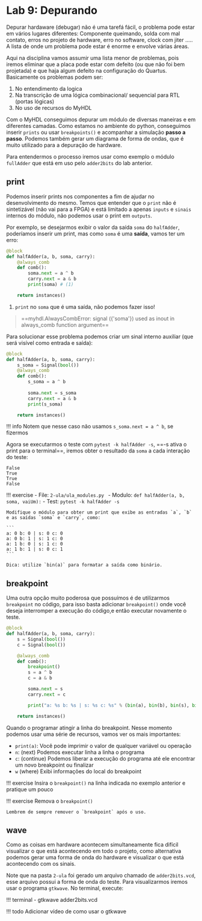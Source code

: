# Lab 9: Depurando

Depurar hardaware (debugar) não é uma tarefá fácil, o problema pode estar em vários lugares diferentes: Componente queimando, solda com mal contato, erros no projeto de hardware, erro no software, clock com jiter ..... A lista de onde um problema pode estar é enorme e envolve várias áreas. 

Aqui na disciplina vamos assumir uma lista menor de problemas, pois iremos eliminar que a placa pode estar com defeito (ou que não foi bem projetada) e que haja algum defeito na configuração do Quartus. Basicamente os problemas podem ser:

1. No entendimento da logica 
1. Na transcrição de uma lógica combinacional/ sequencial para RTL (portas lógicas)
1. No uso de recursos do MyHDL 

Com o MyHDL conseguimos depurar um módulo de diversas maneiras e em diferentes camadas. Como estamos no ambiente do python, conseguimos inserir `prints` ou usar `breakpoints()` e acompanhar a simulação **passo a passo**. Podemos também gerar um diagrama de forma de ondas, que é muito utilizado para a depuração de hardware.

Para entendermos o processo iremos usar como exemplo o módulo `fullAdder` que está em uso pelo `adder2bits` do lab anterior. 

## print

Podemos inserir prints nos componentes a fim de ajudar no desenvolvimento do mesmo. Temos que entender que o `print` não é sintetizável (não vai para a FPGA) e está limitado a apenas `inputs` e `sinais` internos do módulo, não podemos usar o print em `outputs`.

Por exemplo, se desejarmos exibir o valor da saída `soma` do `halfAdder`, poderíamos inserir um print, mas como `soma` é uma **saída**, vamos ter um erro:

``` py title="ula_modules.py" hl_lines="7"
@block
def halfAdder(a, b, soma, carry):
    @always_comb
    def comb():
        soma.next = a ^ b
        carry.next = a & b
        print(soma) # (1)

    return instances()
```

1. `print` no `soma` que é uma saída, não podemos fazer isso!

> ==myhdl.AlwaysCombError: signal ({'soma'}) used as inout in always_comb function argument==

Para solucionar esse problema podemos criar um sinal interno auxiliar (que será visível como entrada e saída):

``` py title="ula_modules.py" hl_lines="3 8"
@block
def halfAdder(a, b, soma, carry):
    s_soma = Signal(bool())
    @always_comb
    def comb():
        s_soma = a ^ b
        
        soma.next = s_soma
        carry.next = a & b
        print(s_soma)

    return instances()
```

!!! info
    Notem que nesse caso não usamos `s_soma.next = a ^ b`, se fizermos 

Agora se executarmos o teste com `pytest -k halfAdder -s`, ==-s ativa o print para o terminal==, iremos obter o resultado da `soma` a cada interação do teste:

```
False
True
True
False
```

!!! exercise
    - File: `2-ula/ula_modules.py `
    - Modulo: `def halfAdder(a, b, soma, vaiUm):`
    - Test: `pytest -k halfAdder -s`
 
    Modifique o módulo para obter um print que exibe as entradas `a`, `b` e as saídas `soma` e `carry`, como:
    
    ```
    a: 0 b: 0 | s: 0 c: 0
    a: 0 b: 1 | s: 1 c: 0
    a: 1 b: 0 | s: 1 c: 0
    a: 1 b: 1 | s: 0 c: 1
    ```
    
    Dica: utilize `bin(a)` para formatar a saída como binário.


## breakpoint

Uma outra opção muito poderosa que possuímos é de utilizarmos `breakpoint` no código, para isso basta adicionar `breakpoint()` onde você deseja interromper a execução do código,e então executar novamente o teste.

``` py hl_lines="8"
@block
def halfAdder(a, b, soma, carry):
    s = Signal(bool())
    c = Signal(bool())

    @always_comb
    def comb():
        breakpoint()
        s = a ^ b
        c = a & b

        soma.next = s
        carry.next = c

        print("a: %s b: %s | s: %s c: %s" % (bin(a), bin(b), bin(s), bin(c)))

    return instances()
```

Quando o programar atingir a linha do breakpoint. Nesse momento podemos usar uma série de recursos, vamos ver os mais importantes:

- `print(a)`: Você pode imprimir o valor de qualquer variável ou operação
- `n`: (next) Podemos executar linha a linha o programa
- `c`: (continue) Podemos liberar a execução do programa até ele encontrar um novo breakpoint ou finalizar
- `w` (where) Exibi informações do local do breakpoint

<script id="asciicast-Xvb0we1j1c4jHYpBAK5uHjViz" src="https://asciinema.org/a/Xvb0we1j1c4jHYpBAK5uHjViz.js" async></script>

!!! exercise
    Insira o `breakpoint()` na linha indicada no exemplo anterior e pratique um pouco

!!! exercise
    Remova o `breakpoint()` 
    
    Lembrem de sempre remover o `breakpoint` após o uso.

## wave 

Como as coisas em hardware acontecem simultaneamente fica difícil visualizar o que está acontecendo em todo o projeto, como alternativa podemos gerar uma forma de onda do hardware e visualizar o que está acontecendo com os sinais.

Note que na pasta `2-ula` foi gerado um arquivo chamado de `adder2bits.vcd`, esse arquivo possui a forma de onda do teste. Para visualizarmos iremos usar o programa `gtkwave`. No terminal, execute: 

!!! terminal
    - gtkwave adder2bits.vcd

!!! todo
    Adicionar vídeo de como usar o gtkwave
